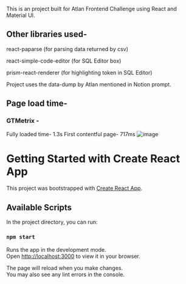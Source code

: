 This is an project built for Atlan Frontend Challenge using React and Material UI.

## Other libraries used-

react-paparse (for parsing data returned by csv)

react-simple-code-editor (for SQL Editor box)

prism-react-renderer (for highlighting token in SQL Editor)

Project uses the data-dump by Atlan mentioned in Notion prompt.

## Page load time-

### GTMetrix - 
Fully loaded time- 1.3s
First contentful page- 717ms
![image](https://user-images.githubusercontent.com/58728994/192352460-0697d311-6640-4659-b0af-b29e9b4f42e6.png)


# Getting Started with Create React App

This project was bootstrapped with [Create React App](https://github.com/facebook/create-react-app).

## Available Scripts

In the project directory, you can run:

### `npm start`

Runs the app in the development mode.\
Open [http://localhost:3000](http://localhost:3000) to view it in your browser.

The page will reload when you make changes.\
You may also see any lint errors in the console.


